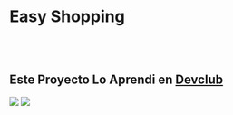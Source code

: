 <h1>Easy Shopping</h1>
<br>
<br>
<h2>Este Proyecto Lo Aprendi en <a href="https://rodolfomori.com.br/devclub">Devclub</a></h2>

<img src="https://github.com/romulotovar1/easy-shopping/blob/main/img/Captura%20de%20Tela%20(1).png?raw=true"/>

<img src="https://github.com/romulotovar1/easy-shopping/blob/main/img/Captura%20de%20Tela%20(2).png?raw=true"/>
